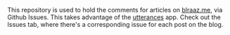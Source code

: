 This repository is used to hold the comments for articles on [blraaz.me](https://blraaz.me), via Github Issues. This takes advantage of the [utterances](https://utteranc.es) app. Check out the Issues tab, where there's a corresponding issue for each post on the blog.
